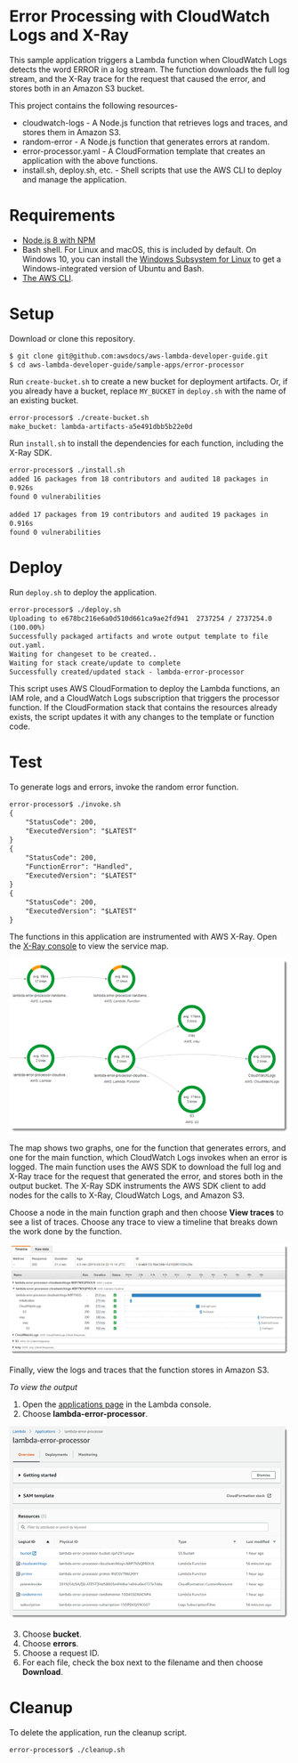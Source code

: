 # Error Processing with CloudWatch Logs and X-Ray
This sample application triggers a Lambda function when CloudWatch Logs detects the word ERROR in a log stream. The function downloads the full log stream, and the X-Ray trace for the request that caused the error, and stores both in an Amazon S3 bucket.

This project contains the following resources-
- cloudwatch-logs - A Node.js function that retrieves logs and traces, and stores them in Amazon S3.
- random-error - A Node.js function that generates errors at random.
- error-processor.yaml - A CloudFormation template that creates an application with the above functions.
- install.sh, deploy.sh, etc. - Shell scripts that use the AWS CLI to deploy and manage the application.

# Requirements
- [Node.js 8 with NPM](https://nodejs.org/en/download/releases/)
- Bash shell. For Linux and macOS, this is included by default. On Windows 10, you can install the [Windows Subsystem for Linux](https://docs.microsoft.com/en-us/windows/wsl/install-win10) to get a Windows-integrated version of Ubuntu and Bash.
- [The AWS CLI](https://docs.aws.amazon.com/cli/latest/userguide/cli-chap-install.html).

# Setup
Download or clone this repository.

    $ git clone git@github.com:awsdocs/aws-lambda-developer-guide.git
    $ cd aws-lambda-developer-guide/sample-apps/error-processor

Run `create-bucket.sh` to create a new bucket for deployment artifacts. Or, if you already have a bucket, replace `MY_BUCKET` in `deploy.sh` with the name of an existing bucket.

    error-processor$ ./create-bucket.sh
    make_bucket: lambda-artifacts-a5e491dbb5b22e0d

Run `install.sh` to install the dependencies for each function, including the X-Ray SDK.

    error-processor$ ./install.sh
    added 16 packages from 18 contributors and audited 18 packages in 0.926s
    found 0 vulnerabilities

    added 17 packages from 19 contributors and audited 19 packages in 0.916s
    found 0 vulnerabilities

# Deploy
Run `deploy.sh` to deploy the application.

    error-processor$ ./deploy.sh
    Uploading to e678bc216e6a0d510d661ca9ae2fd941  2737254 / 2737254.0  (100.00%)
    Successfully packaged artifacts and wrote output template to file out.yaml.
    Waiting for changeset to be created..
    Waiting for stack create/update to complete
    Successfully created/updated stack - lambda-error-processor

This script uses AWS CloudFormation to deploy the Lambda functions, an IAM role, and a CloudWatch Logs subscription that triggers the processor function. If the CloudFormation stack that contains the resources already exists, the script updates it with any changes to the template or function code.

# Test
To generate logs and errors, invoke the random error function.

    error-processor$ ./invoke.sh
    {
        "StatusCode": 200,
        "ExecutedVersion": "$LATEST"
    }
    {
        "StatusCode": 200,
        "FunctionError": "Handled",
        "ExecutedVersion": "$LATEST"
    }
    {
        "StatusCode": 200,
        "ExecutedVersion": "$LATEST"
    }

The functions in this application are instrumented with AWS X-Ray. Open the [X-Ray console](https://console.aws.amazon.com/xray/home#/service-map) to view the service map.

![Service Map](/sample-apps/error-processor/images/errorprocessor-servicemap.png)

The map shows two graphs, one for the function that generates errors, and one for the main function, which CloudWatch Logs invokes when an error is logged. The main function uses the AWS SDK to download the full log and X-Ray trace for the request that generated the error, and stores both in the output bucket. The X-Ray SDK instruments the AWS SDK client to add nodes for the calls to X-Ray, CloudWatch Logs, and Amazon S3.

Choose a node in the main function graph and then choose **View traces** to see a list of traces. Choose any trace to view a timeline that breaks down the work done by the function.

![Trace](/sample-apps/error-processor/images/errorprocessor-trace.png)

Finally, view the logs and traces that the function stores in Amazon S3.

*To view the output*
1. Open the [applications page](https://console.aws.amazon.com/lambda/home#/applications) in the Lambda console.
2. Choose **lambda-error-processor**.

  ![Application](/sample-apps/error-processor/images/errorprocessor-application.png)

3. Choose **bucket**.
4. Choose **errors**.
5. Choose a request ID.
6. For each file, check the box next to the filename and then choose **Download**.

# Cleanup
To delete the application, run the cleanup script.

    error-processor$ ./cleanup.sh